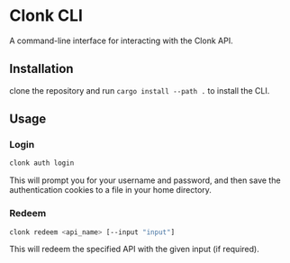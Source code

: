 # Clonk CLI

A command-line interface for interacting with the Clonk API.

## Installation

clone the repository and run `cargo install --path .` to install the CLI.

## Usage

### Login

```bash
clonk auth login
```

This will prompt you for your username and password, and then save the authentication cookies to a file in your home directory.

### Redeem

```bash
clonk redeem <api_name> [--input "input"]
```

This will redeem the specified API with the given input (if required).